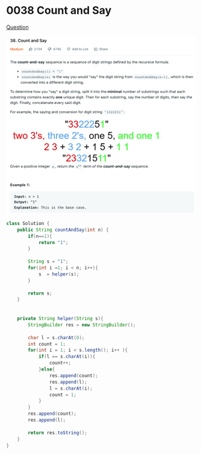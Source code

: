# 0038 Count and Say

[Question](https://leetcode.com/problems/count-and-say/)

![](<../.gitbook/assets/image (5) (1) (1).png>)



```java
class Solution {
    public String countAndSay(int n) {
        if(n==1){
            return "1";
        }

        String s = "1";
        for(int i =1; i < n; i++){
            s  = helper(s);
        }
        
        return s;
    }
    
    
    private String helper(String s){
        StringBuilder res = new StringBuilder();
        
        char l = s.charAt(0);
        int count = 1;
        for(int i = 1; i < s.length(); i++ ){
            if(l == s.charAt(i)){
                count++;
            }else{
                res.append(count);
                res.append(l);
                l = s.charAt(i);
                count = 1;
            }
        }
        res.append(count);
        res.append(l);
        
        return res.toString();
    }
}
```

